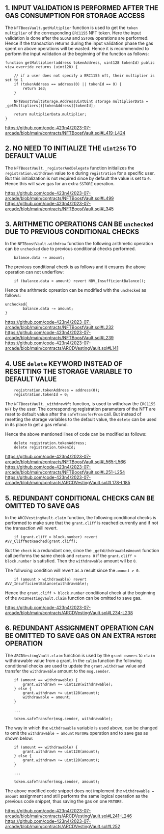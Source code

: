 ## 1. INPUT VALIDATION IS PERFORMED AFTER THE GAS CONSUMPTION FOR STORAGE ACCESS

The `NFTBoosVault.getMultiplier` function is used to get the `token multiplier` of the corresponding `ERC1155` NFT token. Here the input validation is done after the `SLOAD` and `SSTORE` operations are performed. Hence if the transaction returns during the input validation phase the gas spent on above operations will be wasted. Hence it is recommended to perform the input validation at the beginning of the function as follows:

    function getMultiplier(address tokenAddress, uint128 tokenId) public view override returns (uint128) {

        // if a user does not specify a ERC1155 nft, their multiplier is set to 1
        if (tokenAddress == address(0) || tokenId == 0) {
            return 1e3;
        }

        NFTBoostVaultStorage.AddressUintUint storage multiplierData = _getMultipliers()[tokenAddress][tokenId];

        return multiplierData.multiplier;
    } 

https://github.com/code-423n4/2023-07-arcade/blob/main/contracts/NFTBoostVault.sol#L419-L424

## 2. NO NEED TO INITIALIZE THE `uint256` TO DEFAULT VALUE

The `NFTBoostVault._registerAndDelegate` function initializes the `registration.withdrawn` value to `0` during `registration` for a specific user. But this initialization is not required since by default the value is set to `0`. Hence this will save gas for an extra `SSTORE` operation.

https://github.com/code-423n4/2023-07-arcade/blob/main/contracts/NFTBoostVault.sol#L499
https://github.com/code-423n4/2023-07-arcade/blob/main/contracts/NFTBoostVault.sol#L345

## 3. ARITHMETIC OPERATIONS CAN BE `unchecked` DUE TO PREVIOUS CONDITIONAL CHECKS

In the `NFTBoostVault.withdraw` function the following arithmetic operation can be `unchecked` due to previous conditional checks performed.

        balance.data -= amount; 

The previous conditional check is as follows and it ensures the above operation can not underflow:

        if (balance.data < amount) revert NBV_InsufficientBalance(); 


Hence the arithmetic opreation can be modified with the `unchecked` as follows:

    unchecked{
            balance.data -= amount;     
    }

https://github.com/code-423n4/2023-07-arcade/blob/main/contracts/NFTBoostVault.sol#L232
https://github.com/code-423n4/2023-07-arcade/blob/main/contracts/NFTBoostVault.sol#L239
https://github.com/code-423n4/2023-07-arcade/blob/main/contracts/ARCDVestingVault.sol#L141

## 4. USE `delete` KEYWORD INSTEAD OF RESETTING THE STORAGE VARIABLE TO DEFAULT VALUE

        registration.tokenAddress = address(0);
        registration.tokenId = 0;

The `NFTBoostVault._withdrawNft` function, is used to withdraw the `ERC1155 NFT` by the user. The corresponding registration parameters of the NFT are reset to default value after the `safeTransferFrom` call. But instead of resetting the storage variables to the default value, the `delete` can be used in its place to get a gas refund.

Hence the above mentioned lines of code can be modified as follows:

        delete registration.tokenAddress;
        delete registration.tokenId;

https://github.com/code-423n4/2023-07-arcade/blob/main/contracts/NFTBoostVault.sol#L565-L566
https://github.com/code-423n4/2023-07-arcade/blob/main/contracts/NFTBoostVault.sol#L251-L254
https://github.com/code-423n4/2023-07-arcade/blob/main/contracts/ARCDVestingVault.sol#L178-L185

## 5. REDUNDANT CONDITIONAL CHECKS CAN BE OMITTED TO SAVE GAS

In the `ARCDVestingVault.claim` function, the following conditional checks is performed to make sure that the `grant.cliff` is reached currently and if not the transaction will revert. 

        if (grant.cliff > block.number) revert AVV_CliffNotReached(grant.cliff);

But the `check` is a redundant one, since the `_getWithdrawableAmount` function call performs the same check and `returns 0` if the `grant.cliff > block.number` is satisfied. Then the `withdrawable` amount wil be `0`.

The follwoing condition will revert as a result since the `amount > 0`.

        if (amount > withdrawable) revert AVV_InsufficientBalance(withdrawable);

Hence the `grant.cliff > block.number` conditional check at the beginning of the `ARCDVestingVault.claim` function can be omitted to save gas.

https://github.com/code-423n4/2023-07-arcade/blob/main/contracts/ARCDVestingVault.sol#L234-L238

## 6. REDUNDANT ASSIGNMENT OPERATION CAN BE OMITTED TO SAVE GAS ON AN EXTRA `MSTORE` OPERATION

The `ARCDVestingVault.claim` function is used by the `grant owners` to `claim` withdrawable value from a grant. In the `calim` function the following conditional checks are used to update the `grant.withdrawn` value and transfer the `withdrawable` amount to the `msg.sender`.

        if (amount == withdrawable) {
            grant.withdrawn += uint128(withdrawable);
        } else {
            grant.withdrawn += uint128(amount);
            withdrawable = amount;
        }

        ...

        token.safeTransfer(msg.sender, withdrawable);

The way in which the `withdrawable` variable is used above, can be changed to omit the `withdrawable = amount` `MSTORE` operation and to save gas as shown below:

        if (amount == withdrawable) {
            grant.withdrawn += uint128(amount);
        } else {
            grant.withdrawn += uint128(amount);
        }

        ...

        token.safeTransfer(msg.sender, amount);

The above modified code snippet does not implement the `withdrawable = amount` assignment and still performs the same logical operation as the previous code snippet, thus saving the gas on one `MSTORE`.  

https://github.com/code-423n4/2023-07-arcade/blob/main/contracts/ARCDVestingVault.sol#L241-L246
https://github.com/code-423n4/2023-07-arcade/blob/main/contracts/ARCDVestingVault.sol#L252